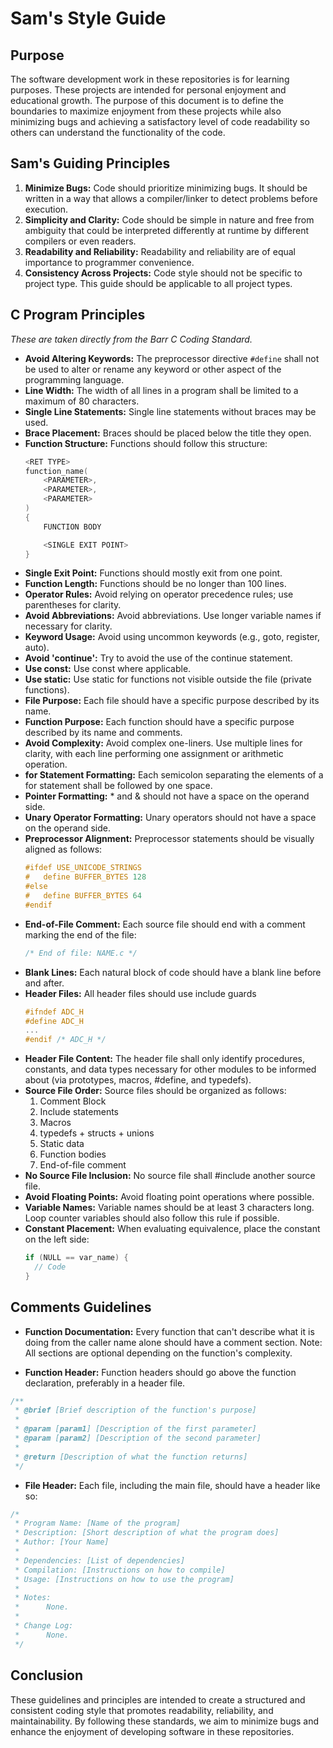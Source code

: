 # Sam's Style Guide

## Purpose

The software development work in these repositories is for learning purposes. These projects are intended for personal enjoyment and educational growth. The purpose of this document is to define the boundaries to maximize enjoyment from these projects while also minimizing bugs and achieving a satisfactory level of code readability so others can understand the functionality of the code.

## Sam's Guiding Principles

1. **Minimize Bugs:** Code should prioritize minimizing bugs. It should be written in a way that allows a compiler/linker to detect problems before execution.
2. **Simplicity and Clarity:** Code should be simple in nature and free from ambiguity that could be interpreted differently at runtime by different compilers or even readers.
3. **Readability and Reliability:** Readability and reliability are of equal importance to programmer convenience.
4. **Consistency Across Projects:** Code style should not be specific to project type. This guide should be applicable to all project types.

## C Program Principles

*These are taken directly from the Barr C Coding Standard.*

- **Avoid Altering Keywords:** The preprocessor directive `#define` shall not be used to alter or rename any keyword or other aspect of the programming language.
- **Line Width:** The width of all lines in a program shall be limited to a maximum of 80 characters.
- **Single Line Statements:** Single line statements without braces may be used.
- **Brace Placement:** Braces should be placed below the title they open.
- **Function Structure:** Functions should follow this structure:
  ```c
  <RET TYPE>
  function_name(
      <PARAMETER>,
      <PARAMETER>,
      <PARAMETER>
  )
  {
      FUNCTION BODY

      <SINGLE EXIT POINT>
  }

- **Single Exit Point:** Functions should mostly exit from one point.
- **Function Length:** Functions should be no longer than 100 lines.
- **Operator Rules:** Avoid relying on operator precedence rules; use parentheses for clarity.
- **Avoid Abbreviations:** Avoid abbreviations. Use longer variable names if necessary for clarity.
- **Keyword Usage:** Avoid using uncommon keywords (e.g., goto, register, auto).
- **Avoid 'continue':** Try to avoid the use of the continue statement.
- **Use const:** Use const where applicable.
- **Use static:** Use static for functions not visible outside the file (private functions).
- **File Purpose:** Each file should have a specific purpose described by its name.
- **Function Purpose:** Each function should have a specific purpose described by its name and comments.
- **Avoid Complexity:** Avoid complex one-liners. Use multiple lines for clarity, with each line performing one assignment or arithmetic operation.
- **for Statement Formatting:** Each semicolon separating the elements of a for statement shall be followed by one space.
- **Pointer Formatting:** * and & should not have a space on the operand side.
- **Unary Operator Formatting:** Unary operators should not have a space on the operand side.
- **Preprocessor Alignment:** Preprocessor statements should be visually aligned as follows:
  ```c
  #ifdef USE_UNICODE_STRINGS
  #   define BUFFER_BYTES 128
  #else
  #   define BUFFER_BYTES 64
  #endif

- **End-of-File Comment:** Each source file should end with a comment marking the end of the file:
  ```c
  /* End of file: NAME.c */
- **Blank Lines:** Each natural block of code should have a blank line before and after.
- **Header Files:** All header files should use include guards
  ```c
  #ifndef ADC_H
  #define ADC_H
  ...
  #endif /* ADC_H */
- **Header File Content:** The header file shall only identify procedures, constants, and data types necessary for other modules to be informed about (via prototypes, macros, #define, and typedefs).
- **Source File Order:** Source files should be organized as follows:
  1. Comment Block
  2. Include statements
  3. Macros
  4. typedefs + structs + unions
  5. Static data
  6. Function bodies
  7. End-of-file comment
- **No Source File Inclusion:** No source file shall #include another source file.
- **Avoid Floating Points:** Avoid floating point operations where possible.
- **Variable Names:** Variable names should be at least 3 characters long. Loop counter variables should also follow this rule if possible.
- **Constant Placement:** When evaluating equivalence, place the constant on the left side:
  ```c
  if (NULL == var_name) {
    // Code
  }

## Comments Guidelines

- **Function Documentation:** Every function that can't describe what it is doing from the caller name alone should have a comment section.
Note: All sections are optional depending on the function's complexity.

- **Function Header:** Function headers should go above the function declaration, preferably in a header file.
```c
/**
 * @brief [Brief description of the function's purpose]
 *
 * @param [param1] [Description of the first parameter]
 * @param [param2] [Description of the second parameter]
 * 
 * @return [Description of what the function returns]
 */
```

- **File Header:** Each file, including the main file, should have a header like so:

```c
/*
 * Program Name: [Name of the program]
 * Description: [Short description of what the program does]
 * Author: [Your Name]
 *
 * Dependencies: [List of dependencies]
 * Compilation: [Instructions on how to compile]
 * Usage: [Instructions on how to use the program]
 *
 * Notes:
 *      None.
 *
 * Change Log:
 *      None.
 */
```

## Conclusion
These guidelines and principles are intended to create a structured and consistent coding style that promotes readability, reliability, and maintainability. By following these standards, we aim to minimize bugs and enhance the enjoyment of developing software in these repositories.
